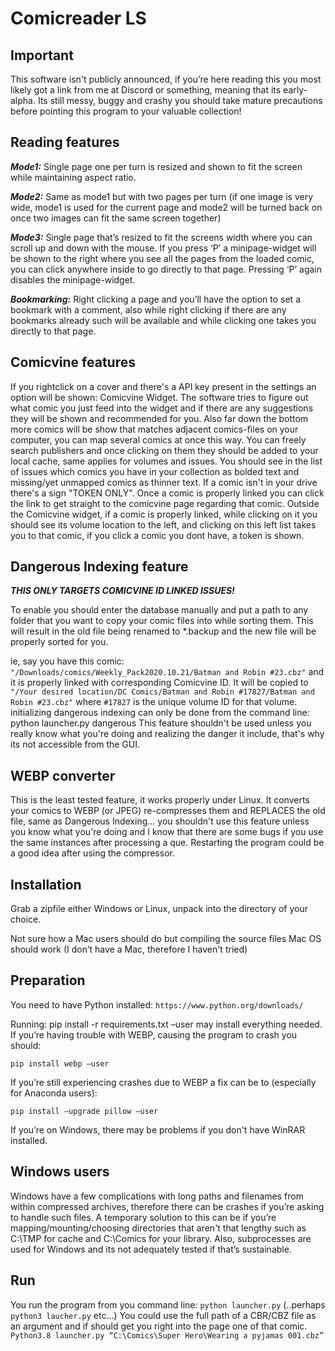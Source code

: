 Comicreader LS
======

Important
-----
This software isn't publicly announced, if you’re here reading this you most likely got a link from me at Discord or something, meaning that its early-alpha. Its still messy, buggy and crashy you should take mature precautions before pointing this program to your valuable collection!

Reading features 
-----
***Mode1:*** Single page one per turn is resized and shown to fit the screen while maintaining aspect ratio.

***Mode2:*** Same as mode1 but with two pages per turn (if one image is very wide, mode1 is used for the current page and mode2 will be turned back on once two images can fit the same screen together)

***Mode3:*** Single page that’s resized to fit the screens width where you can scroll up and down with the mouse.
If you press ‘P’ a minipage-widget will be shown to the right where you see all the pages from the loaded comic, you can click anywhere inside to go directly to that page. Pressing ‘P’ again disables the minipage-widget.

***Bookmarking:***
Right clicking a page and you’ll have the option to set a bookmark with a comment, also while right clicking if there are any bookmarks already such will be available and while clicking one takes you directly to that page.


Comicvine features
-----
If you rightclick on a cover and there's a API key present in the settings an option will be shown: Comicvine Widget.
The software tries to figure out what comic you just feed into the widget and if there are any suggestions they will be shown and recommended for you.
Also far down the bottom more comics will be show that matches adjacent comics-files on your computer, you can map several comics at once this way.
You can freely search publishers and once clicking on them they should be added to your local cache, same applies for volumes and issues.
You should see in the list of issues which comics you have in your collection as bolded text and missing/yet unmapped comics as thinner text.
If a comic isn't in your drive there's a sign "TOKEN ONLY".
Once a comic is properly linked you can click the link to get straight to the comicvine page regarding that comic.
Outside the Comicvine widget, if a comic is properly linked, while clicking on it you should see its volume location to the left, and clicking on this left list takes you to that comic, if you click a comic you dont have, a token is shown. 

Dangerous Indexing feature
-----
***THIS ONLY TARGETS COMICVINE ID LINKED ISSUES!***

To enable you should enter the database manually and put a path to any folder that you want to copy your comic files into while sorting them.
This will result in the old file being renamed to *.backup and the new file will be properly sorted for you.

ie, say you have this comic: `"/Downloads/comics/Weekly_Pack2020.10.21/Batman and Robin #23.cbz"` and it is properly linked with corresponding Comicvine ID.
It will be copied to `"/Your desired location/DC Comics/Batman and Robin #17827/Batman and Robin #23.cbz"` where `#17827` is the unique volume ID for that volume. 
initializing dangerous indexing can only be done from the command line: python launcher.py dangerous
This feature shouldn't be used unless you really know what you're doing and realizing the danger it include, that's why its not accessible from the GUI.

WEBP converter
-----
This is the least tested feature, it works properly under Linux.
It converts your comics to WEBP (or JPEG) re-compresses them and REPLACES the old file, same as Dangerous Indexing... you shouldn't use this feature unless you know what you're doing and I know that there are some bugs if you use the same instances after processing a que.
Restarting the program could be a good idea after using the compressor.

Installation
-----
Grab a zipfile either Windows or Linux, unpack into the directory of your choice. 

Not sure how a Mac users should do but compiling the source files Mac OS should work (I don’t have a Mac, therefore I haven't tried)


Preparation
-----
You need to have Python installed: `https://www.python.org/downloads/`

Running: pip install -r requirements.txt –user may install everything needed.
If you’re having trouble with WEBP, causing the program to crash you should:

`pip install webp –user`

If you’re still experiencing crashes due to WEBP a fix can be to (especially for Anaconda users):

`pip install –upgrade pillow –user`

If you’re on Windows, there may be problems if you don't have WinRAR installed.


Windows users
-----
Windows have a few complications with long paths and filenames from within compressed archives, therefore there can be crashes if you’re asking to handle such files.
A temporary solution to this can be if you’re mapping/mounting/choosing directories that aren't that lengthy such as C:\TMP for cache and C:\Comics for your library.
Also, subprocesses are used for Windows and its not adequately tested if that’s sustainable. 



Run
-----
You run the program from you command line: `python launcher.py` (..perhaps `python3 laucher.py` etc…)
You could use the full path of a CBR/CBZ file as an argument and if should get you right into the page one of that comic.
`Python3.8 launcher.py “C:\Comics\Super Hero\Wearing a pyjamas 001.cbz”`

